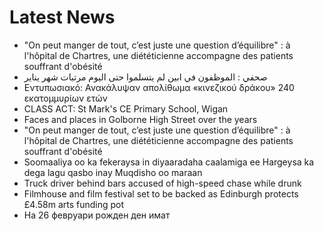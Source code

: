 # Latest News
-  "On peut manger de tout, c’est juste une question d’équilibre" : à l'hôpital de Chartres, une diététicienne accompagne des patients souffrant d'obésité
-  صحفي : الموظفون في ابين لم يتسلموا حتى اليوم مرتبات شهر يناير
-  Εντυπωσιακό: Ανακάλυψαν απολίθωμα «κινεζικού δράκου» 240 εκατομμυρίων ετών
-  CLASS ACT: St Mark's CE Primary School, Wigan
-  Faces and places in Golborne High Street over the years
-  "On peut manger de tout, c’est juste une question d’équilibre" : à l'hôpital de Chartres, une diététicienne accompagne des patients souffrant d'obésité
-  Soomaaliya oo ka fekeraysa in diyaaradaha caalamiga ee Hargeysa ka dega lagu qasbo inay Muqdisho oo maraan
-  Truck driver behind bars accused of high-speed chase while drunk
-  Filmhouse and film festival set to be backed as Edinburgh protects £4.58m arts funding pot
-  На 26 февруари рожден ден имат
